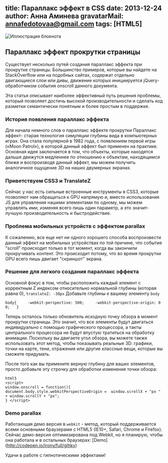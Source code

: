 title: Параллакс эффект в CSS
date: 2013-12-24
author: Анна Аминева
gravatarMail: annafedotovaa@gmail.com
tags: [HTML5]
---

![Иллюстрация блокнота](/blog/images/parallax.jpg)

## Параллакс эффект прокрутки страницы

Существует несколько путей создания параллакс эффекта при прокрутке страницы. Большинство примеров, которые вы найдете на StackOverflow или на подобных сайтах, содержат отдельно двигающиеся слои или дивы, движение которых инициируется jQuery- обработчиком события onscroll данного документа. 

<!-- more -->

Эта статья описывает наиболее эффективный путь решения проблемы, который позволяет достичь высокой производительности и сделать код разметки семантически понятным и более простым в поддержке.

### История появления параллакс эффекта

Для начала немного слов о параллакс эффекте прокрутки
Параллакс эффект- старая технология симуляции глубины вида в компьютерных играх. Она стала популярной в 1982 года, с появлением первой игры («Moon Patrol»), в которой данный эффект был применен на практике. Основная идея заключается в том, что объекты, которые находятся дальше движутся медленнее по отношению к объектам, находящимся ближе и воспроизводя данный эффект, мы можем получить аналогичное ощущение 3D на наших двумерных экранах.

### Приветствуем CSS3 и TranslateZ

Сейчас у нас есть сильные встроенные инструменты в CSS3, которые позволяют нам обращаться к GPU напрямую и, вместо использования JS для управления нашими элементами по одному, мы можем управлять ими, изменяя всего лишь один параметр, а это значит- лучшую производительность и быстродействие.

### Проблема мобильных устройств с эффектом parallax

К сожалению, все еще нет ни одного хорошего способа воспроизвести данный эффект на мобильных устройствах по той причине, что событие "scroll" происходит только в тот момент, когда вы закончили прокручивать контент. Это происходит потому, что во время прокрутки GPU всего лишь двигает "скриншот" экрана.

### Решение для легкого создания параллакс эффекта

Основной фокус в том, чтобы расположить каждый элемент с корректным Z индексом относительно нормальной глубины (которая равна 0),
`translateZ: -30px`
Добавьте глубины к вашему элементу `body`

 `body{     -webkit-perspective: 500;     -webkit-perspective-origin: 0 0;   }`
 
Теперь осталось только обновитель исходную точку обзора в момент прокрутки страницы. Это значит, что все элементы будут двигаться индивидуально с помощью графического процессора, а такты центрального процессора не будут впустую тратиться на обработку анимации. Поскольку вы двигаете угол обзора, вы можете также использовать этот метод, чтобы показывать реальные 3D: графики, точки на карте, тени, отражения или другие классные вещи, которые вы сможете придумать.

После того как вы примените верную глубину для ваших элементов, просто добавьте  эту строчку для обработки изменения точки обзора:
```
html5
<script>    
window.onscroll = function(){     
document.body.style.webkitPerspectiveOrigin =  window.scrollX + "px " + window.scrollY + "px";     
} </script>
```
### Demo parallax

Работающая демо версия в `webkit` - метод, который поддерживается всеми основными браузерами с HTML5 (IE10+, Safari, Chrome и Firefox). Сейчас демо-версия оптимизирована под Webkit, но я планирую, чтобы она работала и в остальных браузерах:
[Demo] (http://codepen.io/irony/full/gIhky)

Удачи в работе с гипнотическими эффектами!

